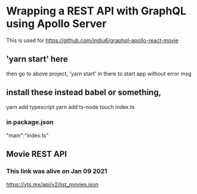 # Wrapping a REST API with GraphQL using Apollo Server

This is used for https://github.com/indiu6/graphql-apollo-react-movie

## 'yarn start' here

then go to above project, 'yarn start' in there to start app without error msg

## install these instead babel or something,

yarn add typescript
yarn add ts-node
touch index.ts

### in package.json

"main":"index.ts"

## Movie REST API

### This link was alive on Jan 09 2021

https://yts.mx/api/v2/list_movies.json
